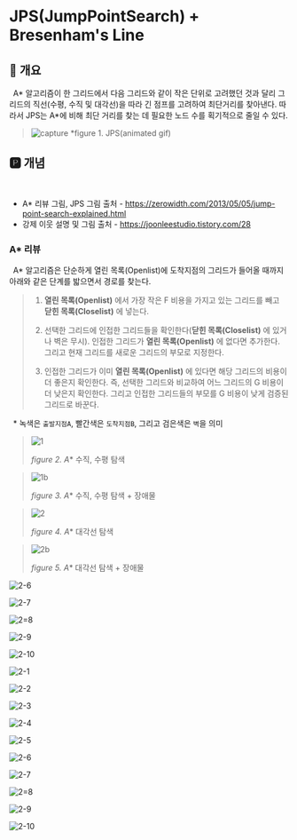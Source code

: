 # JPS(JumpPointSearch) + Bresenham's Line
## 📢 개요

 A* 알고리즘이 한 그리드에서 다음 그리드와 같이 작은 단위로 고려했던 것과 달리 그리드의 직선(수평, 수직 및 대각선)을 따라 긴 점프를 고려하여 최단거리를 찾아낸다. 따라서 JPS는 A*에 비해 최단 거리를 찾는 데 필요한 노드 수를 획기적으로 줄일 수 있다.
 
  >![capture](https://github.com/kbm0996/-Algorithm-Pathfind/blob/master/JumpPointSearch/GIF.gif)
  >*figure 1. JPS(animated gif)

 
 ## 🅿 개념
 
 * A* 리뷰 그림, JPS 그림 출처 - https://zerowidth.com/2013/05/05/jump-point-search-explained.html
 * 강제 이웃 설명 및 그림 출처 - https://joonleestudio.tistory.com/28
 
 ### A* 리뷰
 
 A* 알고리즘은 단순하게 열린 목록(Openlist)에 도착지점의 그리드가 들어올 때까지 아래와 같은 단계를 밟으면서 경로를 찾는다.
 
  >1. **열린 목록(Openlist)** 에서 가장 작은 F 비용을 가지고 있는 그리드를 빼고 **닫힌 목록(Closelist)** 에 넣는다.
  >
  >2. 선택한 그리드에 인접한 그리드들을 확인한다(**닫힌 목록(Closelist)** 에 있거나 벽은 무시). 인접한 그리드가 **열린 목록(Openlist)** 에 없다면 추가한다. 그리고 현재 그리드를 새로운 그리드의 부모로 지정한다. 
  >
  >3. 인접한 그리드가 이미 **열린 목록(Openlist)** 에 있다면 해당 그리드의 비용이 더 좋은지 확인한다. 즉, 선택한 그리드와 비교하여 어느 그리드의 G 비용이 더 낮은지 확인한다. 그리고 인접한 그리드들의 부모를 G 비용이 낮게 검증된 그리드로 바꾼다. 
 
  * 녹색은 `출발지점A`, 빨간색은 `도착지점B`, 그리고 검은색은 `벽`을 의미
  
  >![1](https://github.com/kbm0996/-Algorithm-Pathfind/blob/master/JumpPointSearch/jpg/1.png)
  >
  >*figure 2. A** 수직, 수평 탐색
  
  >![1b](https://github.com/kbm0996/-Algorithm-Pathfind/blob/master/JumpPointSearch/jpg/1b.PNG)
  >
  >*figure 3. A** 수직, 수평 탐색 + 장애물
  
  >![2](https://github.com/kbm0996/-Algorithm-Pathfind/blob/master/JumpPointSearch/jpg/2.png)
  >
  >*figure 4. A** 대각선 탐색
  
  >![2b](https://github.com/kbm0996/-Algorithm-Pathfind/blob/master/JumpPointSearch/jpg/2b.PNG)
  >
  >*figure 5. A** 대각선 탐색 + 장애물
  
  
  ![2-6](https://github.com/kbm0996/-Algorithm-Pathfind/blob/master/JumpPointSearch/jpg/2-b6.PNG)
  
  ![2-7](https://github.com/kbm0996/-Algorithm-Pathfind/blob/master/JumpPointSearch/jpg/2-b7.PNG)
  
  ![2=8](https://github.com/kbm0996/-Algorithm-Pathfind/blob/master/JumpPointSearch/jpg/2-b8.PNG)
  
  ![2-9](https://github.com/kbm0996/-Algorithm-Pathfind/blob/master/JumpPointSearch/jpg/2-b9.PNG)
  
  ![2-10](https://github.com/kbm0996/-Algorithm-Pathfind/blob/master/JumpPointSearch/jpg/2-b10.PNG)
  
  
  
  ![2-1](https://github.com/kbm0996/-Algorithm-Pathfind/blob/master/JumpPointSearch/jpg/2-c1.PNG)
  
  ![2-2](https://github.com/kbm0996/-Algorithm-Pathfind/blob/master/JumpPointSearch/jpg/2-c2.PNG)
  
  ![2-3](https://github.com/kbm0996/-Algorithm-Pathfind/blob/master/JumpPointSearch/jpg/2-c3.PNG)
  
  ![2-4](https://github.com/kbm0996/-Algorithm-Pathfind/blob/master/JumpPointSearch/jpg/2-c4.PNG)
  
  ![2-5](https://github.com/kbm0996/-Algorithm-Pathfind/blob/master/JumpPointSearch/jpg/2-c5.PNG)
  
  ![2-6](https://github.com/kbm0996/-Algorithm-Pathfind/blob/master/JumpPointSearch/jpg/2-c6.PNG)
  
  ![2-7](https://github.com/kbm0996/-Algorithm-Pathfind/blob/master/JumpPointSearch/jpg/2-c7.PNG)
  
  ![2=8](https://github.com/kbm0996/-Algorithm-Pathfind/blob/master/JumpPointSearch/jpg/2-c8.PNG)
  
  ![2-9](https://github.com/kbm0996/-Algorithm-Pathfind/blob/master/JumpPointSearch/jpg/2-c9.PNG)
  
  ![2-10](https://github.com/kbm0996/-Algorithm-Pathfind/blob/master/JumpPointSearch/jpg/2-c10.PNG)


